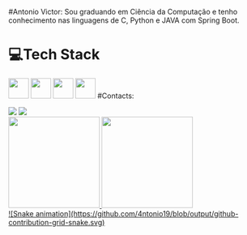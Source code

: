 #Antonio Victor:
Sou graduando em Ciência da Computação e tenho conhecimento nas linguagens de C, Python e JAVA com Spring Boot.
# 💻Tech Stack
<img src="https://cdn.jsdelivr.net/gh/devicons/devicon/icons/java/java-original-wordmark.svg" width="40" height="40"/> <img src="https://cdn.jsdelivr.net/gh/devicons/devicon/icons/spring/spring-original.svg"  width="40" height="40"/> <img src="https://cdn.jsdelivr.net/gh/devicons/devicon/icons/python/python-original.svg" width="40" height="40" /> <img src="https://cdn.jsdelivr.net/gh/devicons/devicon/icons/mysql/mysql-original-wordmark.svg" width="40" height="40" />
#Contacts:
<div>
<a href = "antoniov.carvalho@gmail.com"><img loading="lazy" src="https://img.shields.io/badge/Gmail-D14836?style=for-the-badge&logo=gmail&logoColor=white" target="_blank"></a>
<a href="https://www.linkedin.com/in/antonio-carvalho-963b42234/" target="_blank"><img loading="lazy" src="https://img.shields.io/badge/-LinkedIn-%230077B5?style=for-the-badge&logo=linkedin&logoColor=white" target="_blank"></a>   
</div>
<div>
<a href="https://github.com/4ntonio19">
<img loading="lazy" height="180em" src="https://github-readme-stats.vercel.app/api/top-langs/?https://github.com/4ntonio19&layout=compact&langs_count=7&theme=dracula"/>
<img loading="lazy" height="180em" src="https://github-readme-stats.vercel.app/api?4ntonio19&show_icons=true&theme=dracula&include_all_commits=true&count_private=true"/>
</div>
![Snake animation](https://github.com/4ntonio19/blob/output/github-contribution-grid-snake.svg)
